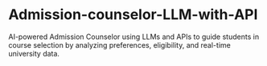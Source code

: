 # Admission-counselor-LLM-with-API
AI-powered Admission Counselor using LLMs and APIs to guide students in course selection by analyzing preferences, eligibility, and real-time university data.
